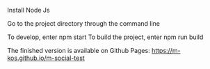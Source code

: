 
Install Node Js

Go to the project directory through the command line

To develop, enter npm start
To build the project, enter npm run build

The finished version is available on Github Pages: https://m-kos.github.io/m-social-test